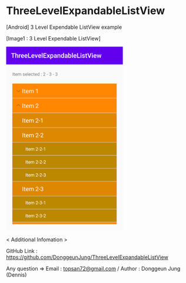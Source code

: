 # ThreeLevelExpandableListView
[Android] 3 Level Expendable ListView example


[Image1 : 3 Level Expendable ListView]

<div>
<img src="https://github.com/DonggeunJung/ThreeLevelExpandableListView/blob/main/ScreenShot01.png?raw=true width="300px" height="500px"></img>
</div>




< Additional Infomation >

GitHub Link : https://github.com/DonggeunJung/ThreeLevelExpandableListView

Any question => Email : topsan72@gmail.com / Author : Donggeun Jung (Dennis)
